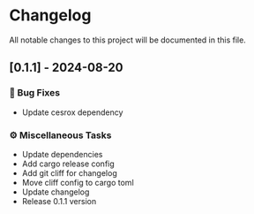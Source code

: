 # Changelog

All notable changes to this project will be documented in this file.

## [0.1.1] - 2024-08-20

### 🐛 Bug Fixes

- Update cesrox dependency

### ⚙️ Miscellaneous Tasks

- Update dependencies
- Add cargo release config
- Add git cliff for changelog
- Move cliff config to cargo toml
- Update changelog
- Release 0.1.1 version

<!-- generated by git-cliff -->
